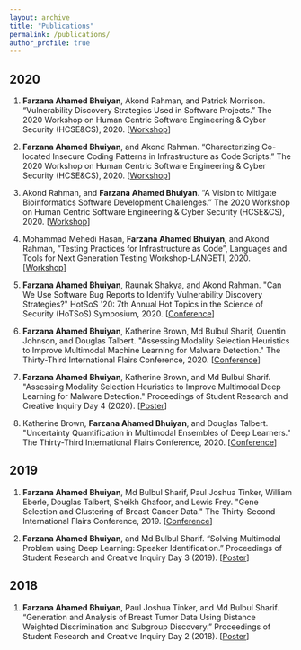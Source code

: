 ```yaml
---
layout: archive
title: "Publications"
permalink: /publications/
author_profile: true
---
```


## 2020

1. **Farzana Ahamed Bhuiyan**, Akond Rahman, and Patrick Morrison. “Vulnerability Discovery Strategies Used in Software Projects.” The 2020 Workshop on Human Centric Software Engineering & Cyber Security (HCSE&CS), 2020. [[Workshop]()]

2. **Farzana Ahamed Bhuiyan**, and Akond Rahman. “Characterizing Co-located Insecure Coding Patterns in Infrastructure as Code Scripts.” The 2020 Workshop on Human Centric Software Engineering & Cyber Security (HCSE&CS), 2020. [[Workshop]()]

3. Akond Rahman, and **Farzana Ahamed Bhuiyan**. “A Vision to Mitigate Bioinformatics Software Development Challenges.” The 2020 Workshop on Human Centric Software Engineering & Cyber Security (HCSE&CS), 2020. [[Workshop]()]

4. Mohammad Mehedi Hasan, **Farzana Ahamed Bhuiyan**, and Akond Rahman, “Testing Practices for Infrastructure as Code”, Languages and Tools for Next Generation Testing Workshop-LANGETI, 2020. [[Workshop]()]

5. **Farzana Ahamed Bhuiyan**, Raunak Shakya, and Akond Rahman. "Can We Use Software Bug Reports to Identify Vulnerability Discovery Strategies?" HotSoS '20: 7th Annual Hot Topics in the Science of Security (HoTSoS) Symposium, 2020. [[Conference]()]

6. **Farzana Ahamed Bhuiyan**, Katherine Brown, Md Bulbul Sharif, Quentin Johnson, and Douglas Talbert. "Assessing Modality Selection Heuristics to Improve Multimodal Machine Learning for Malware Detection." The Thirty-Third International Flairs Conference, 2020. [[Conference](https://www.aaai.org/ocs/index.php/FLAIRS/FLAIRS20/paper/viewFile/18476/17629)]

7. **Farzana Ahamed Bhuiyan**, Katherine Brown, and Md Bulbul Sharif. "Assessing Modality Selection Heuristics to Improve Multimodal Deep Learning for Malware Detection." Proceedings of Student Research and Creative Inquiry Day 4 (2020). [[Poster](https://publish.tntech.edu/index.php/PSRCI/article/view/670/236)]

8. Katherine Brown, **Farzana Ahamed Bhuiyan**, and Douglas Talbert. "Uncertainty Quantification in Multimodal Ensembles of Deep Learners." The Thirty-Third International Flairs Conference, 2020. [[Conference](https://www.aaai.org/ocs/index.php/FLAIRS/FLAIRS20/paper/download/18474/17627)]

## 2019

1. **Farzana Ahamed Bhuiyan**, Md Bulbul Sharif, Paul Joshua Tinker, William Eberle, Douglas Talbert, Sheikh Ghafoor, and Lewis Frey. "Gene Selection and Clustering of Breast Cancer Data." The Thirty-Second International Flairs Conference, 2019. [[Conference](https://www.aaai.org/ocs/index.php/FLAIRS/FLAIRS19/paper/viewFile/18184/17305)]

2. **Farzana Ahamed Bhuiyan**, and Md Bulbul Sharif. “Solving Multimodal Problem using Deep Learning: Speaker Identification.” Proceedings of Student Research and Creative Inquiry Day 3 (2019). [[Poster](https://publish.tntech.edu/index.php/PSRCI/article/view/526)]

## 2018

1. **Farzana Ahamed Bhuiyan**, Paul Joshua Tinker, and Md Bulbul Sharif. “Generation and Analysis of Breast Tumor Data Using Distance Weighted Discrimination and Subgroup Discovery.” Proceedings of Student Research and Creative Inquiry Day 2 (2018). [[Poster](https://publish.tntech.edu/index.php/PSRCI/article/view/294)]
